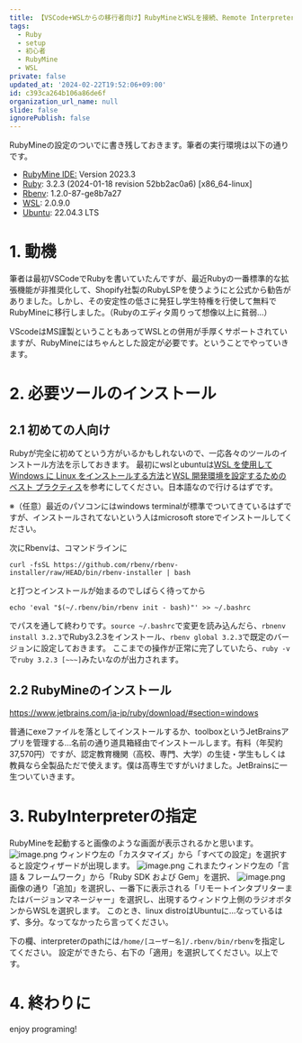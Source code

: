 ```yaml
---
title: 【VSCode+WSLからの移行者向け】RubyMineとWSLを接続、Remote Interpreterとして使ってみる
tags:
  - Ruby
  - setup
  - 初心者
  - RubyMine
  - WSL
private: false
updated_at: '2024-02-22T19:52:06+09:00'
id: c393ca264b106a86de6f
organization_url_name: null
slide: false
ignorePublish: false
---
```

RubyMineの設定のついでに書き残しておきます。筆者の実行環境は以下の通りです。
* [RubyMine IDE:](https://www.jetbrains.com/ruby/) Version 2023.3
* [Ruby](https://www.ruby-lang.org/ja/): 3.2.3 (2024-01-18 revision 52bb2ac0a6) [x86_64-linux]
* [Rbenv](https://github.com/rbenv/rbenv): 1.2.0-87-ge8b7a27
* [WSL](https://learn.microsoft.com/ja-jp/windows/wsl/): 2.0.9.0
* [Ubuntu](https://jp.ubuntu.com/): 22.04.3 LTS

# 1. 動機
筆者は最初VSCodeでRubyを書いていたんですが、最近Rubyの一番標準的な拡張機能が非推奨化して、Shopify社製のRubyLSPを使うようにと公式から勧告がありました。しかし、その安定性の低さに発狂し学生特権を行使して無料でRubyMineに移行しました。（Rubyのエディタ周りって想像以上に貧弱…）

VScodeはMS謹製ということもあってWSLとの併用が手厚くサポートされていますが、RubyMineにはちゃんとした設定が必要です。ということでやっていきます。

# 2. 必要ツールのインストール
## 2.1 初めての人向け
Rubyが完全に初めてという方がいるかもしれないので、一応各々のツールのインストール方法を示しておきます。
最初にwslとubuntuは[WSL を使用して Windows に Linux をインストールする方法](https://learn.microsoft.com/ja-jp/windows/wsl/install)と[WSL 開発環境を設定するためのベスト プラクティス](https://learn.microsoft.com/ja-jp/windows/wsl/setup/environment#set-up-your-linux-username-and-password)を参考にしてください。日本語なので行けるはずです。

※（任意）最近のパソコンにはwindows terminalが標準でついてきているはずですが、インストールされてないという人はmicrosoft storeでインストールしてください。

次にRbenvは、コマンドラインに
```
curl -fsSL https://github.com/rbenv/rbenv-installer/raw/HEAD/bin/rbenv-installer | bash
```
と打つとインストールが始まるのでしばらく待ってから
```
echo 'eval "$(~/.rbenv/bin/rbenv init - bash)"' >> ~/.bashrc
```
でパスを通して終わりです。`source ~/.bashrc`で変更を読み込んだら、`rbnenv install 3.2.3`でRuby3.2.3をインストール、`rbenv global 3.2.3`で既定のバージョンに設定しておきます。
ここまでの操作が正常に完了していたら、`ruby -v`で`ruby 3.2.3 [~~~]`みたいなのが出力されます。

## 2.2 RubyMineのインストール
https://www.jetbrains.com/ja-jp/ruby/download/#section=windows

普通にexeファイルを落としてインストールするか、toolboxというJetBrainsアプリを管理する…名前の通り道具箱経由でインストールします。有料（年契約37,570円）ですが、認定教育機関（高校、専門、大学）の生徒・学生もしくは教員なら全製品ただで使えます。僕は高専生ですがいけました。JetBrainsに一生ついていきます。

# 3. RubyInterpreterの指定
RubyMineを起動すると画像のような画面が表示されるかと思います。
![image.png](https://qiita-image-store.s3.ap-northeast-1.amazonaws.com/0/2420671/f7b2a0ee-efee-7847-5e07-0e932b941e3d.png)
ウィンドウ左の「カスタマイズ」から「すべての設定」を選択すると設定ウィザードが出現します。
![image.png](https://qiita-image-store.s3.ap-northeast-1.amazonaws.com/0/2420671/be93f081-5789-ca62-42a3-1ab7f0d56bb0.png)
これまたウィンドウ左の「言語 & フレームワーク」から「Ruby SDK および Gem」を選択、
![image.png](https://qiita-image-store.s3.ap-northeast-1.amazonaws.com/0/2420671/8a7d0024-dcce-84be-cc8e-295ce6a93840.png)
画像の通り「追加」を選択し、一番下に表示される「リモートインタプリターまたはバージョンマネージャー」を選択し、出現するウィンドウ上側のラジオボタンからWSLを選択します。
このとき、linux distroはUbuntuに…なっているはず、多分。なってなかったら言ってください。

下の欄、interpreterのpathには`/home/[ユーザー名]/.rbenv/bin/rbenv`を指定してください。
設定ができたら、右下の「適用」を選択してください。以上です。

# 4. 終わりに
enjoy programing!
